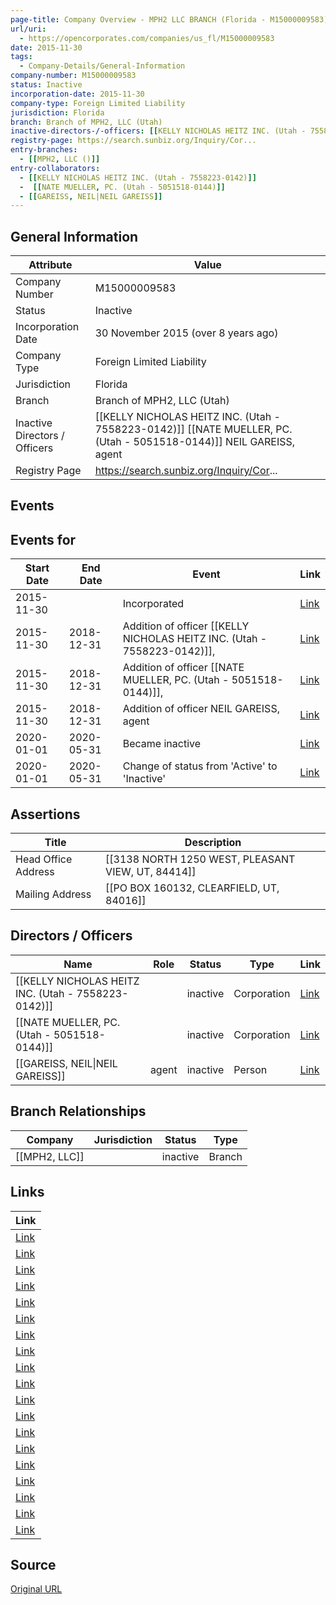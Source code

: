 ```yaml
---
page-title: Company Overview - MPH2 LLC BRANCH (Florida - M15000009583)
url/uri:
  - https://opencorporates.com/companies/us_fl/M15000009583
date: 2015-11-30
tags:
  - Company-Details/General-Information
company-number: M15000009583
status: Inactive
incorporation-date: 2015-11-30
company-type: Foreign Limited Liability
jurisdiction: Florida
branch: Branch of MPH2, LLC (Utah)
inactive-directors-/-officers: [[KELLY NICHOLAS HEITZ INC. (Utah - 7558223-0142)]]  [[NATE MUELLER, PC. (Utah - 5051518-0144)]] NEIL GAREISS, agent
registry-page: https://search.sunbiz.org/Inquiry/Cor...
entry-branches:
  - [[MPH2, LLC ()]]
entry-collaborators:
  - [[KELLY NICHOLAS HEITZ INC. (Utah - 7558223-0142)]]
  -  [[NATE MUELLER, PC. (Utah - 5051518-0144)]]
  - [[GAREISS, NEIL|NEIL GAREISS]]
---
```


## General Information
| Attribute | Value |
|-----------|-------|
| Company Number | M15000009583 |
| Status | Inactive |
| Incorporation Date | 30 November 2015 (over 8 years ago) |
| Company Type | Foreign Limited Liability |
| Jurisdiction | Florida |
| Branch | Branch of MPH2, LLC (Utah) |
| Inactive Directors / Officers | [[KELLY NICHOLAS HEITZ INC. (Utah - 7558223-0142)]]  [[NATE MUELLER, PC. (Utah - 5051518-0144)]] NEIL GAREISS, agent |
| Registry Page | https://search.sunbiz.org/Inquiry/Cor... |

## Events
## Events for
| Start Date | End Date   | Event                                                   | Link |
|------------|------------|-------------------------------------------------------|------|
| 2015-11-30 |            | Incorporated                                            | [Link](https://opencorporates.com/events/179184071) |
| 2015-11-30 | 2018-12-31 | Addition of officer [[KELLY NICHOLAS HEITZ INC. (Utah - 7558223-0142)]],           | [Link](https://opencorporates.com/events/1440818360) |
| 2015-11-30 | 2018-12-31 | Addition of officer  [[NATE MUELLER, PC. (Utah - 5051518-0144)]],                    | [Link](https://opencorporates.com/events/1440818681) |
| 2015-11-30 | 2018-12-31 | Addition of officer NEIL GAREISS, agent                 | [Link](https://opencorporates.com/events/1440819173) |
| 2020-01-01 | 2020-05-31 | Became inactive                                         | [Link](https://opencorporates.com/events/1819211257) |
| 2020-01-01 | 2020-05-31 | Change of status from 'Active' to 'Inactive'            | [Link](https://opencorporates.com/events/1819211260) |

## Assertions
| Title | Description |
|-------|-------------|
| Head Office Address | [[3138 NORTH 1250 WEST, PLEASANT VIEW, UT, 84414]] |
| Mailing Address | [[PO BOX 160132, CLEARFIELD, UT, 84016]] |

## Directors / Officers
| Name                 | Role            | Status     | Type        | Link |
|----------------------|-----------------|------------|-------------|------|
| [[KELLY NICHOLAS HEITZ INC. (Utah - 7558223-0142)]] |                 | inactive   | Corporation | [Link](https://opencorporates.com/officers/174185766) |
|  [[NATE MUELLER, PC. (Utah - 5051518-0144)]] |                 | inactive   | Corporation | [Link](https://opencorporates.com/officers/174185767) |
| [[GAREISS, NEIL\|NEIL GAREISS]] | agent           | inactive   | Person      | [Link](https://opencorporates.com/officers/174185769) |

## Branch Relationships
| Company | Jurisdiction | Status | Type |
|---------|--------------|--------|------|
| [[MPH2, LLC]] |  | inactive | Branch |

## Links
| Link |
|------|
| [Link](/officers/174185766) |
| [Link](/officers/174185767) |
| [Link](/events/1819211257) |
| [Link](/companies/us_md/Z16882383) |
| [Link](/companies/us_fl/M15000004556) |
| [Link](/data/35198678) |
| [Link](https://search.sunbiz.org/Inquiry/CorporationSearch/ByName) |
| [Link](/data/35198679) |
| [Link](/companies/us_in/2015120100475) |
| [Link](/companies/us_oh/2381564) |
| [Link](/companies/us_ut/9447250-0160) |
| [Link](/events/1440818681) |
| [Link](/companies/us_oh/2448474) |
| [Link](/companies/us_al/000-278-099) |
| [Link](/companies/us_ny/5496753) |
| [Link](/companies/us_nc/1483422) |
| [Link](/events/1819211260) |
| [Link](/companies/us_il/LLC_05404991) |
| [Link](/officers/174185769) |

## Source
[Original URL](https://opencorporates.com/companies/us_fl/M15000009583)
